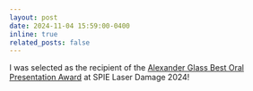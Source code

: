 ```yaml
---
layout: post
date: 2024-11-04 15:59:00-0400
inline: true
related_posts: false
---
```


I was selected as the recipient of the [Alexander Glass Best Oral Presentation Award](https://spie.org/conferences-and-exhibitions/laser-damage/program/awards) at SPIE Laser Damage 2024!